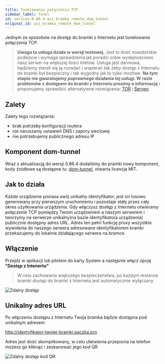 ```yaml
---
title: Tunelowanie połączenia TCP
sidebar_label: Tunel
id: version-0.86.4-ais_bramka_remote_dom_tunnel
original_id: ais_bramka_remote_dom_tunnel
---
```



Jednym ze sposobów na dostęp do bramki z Internetu jest tunelowanie połączenia TCP.


>**Uwaga ta usługa działa w wersji testowej**. Jest to dość nowatorskie podejście i wymaga sprawdzenia jak poradzi sobie wydajnościowo nasz serwer na większej ilości klietów. Usługa jest darmowa, będziemy starali się ją rozwijać i wspierać tak żeby dostęp z Internetu do bramki był bezpieczny i tak wygodny jak to tylko możliwe. **Na tym etapie nie gwaratujemy poprawnego działania tej usługi. W razie problemów z dostępem do bramki z Internetu prosimy o informację** i proponujemy sprawdzić alternatywne rozwiązania: [TOR](/AIS-docs/docs/en/ais_bramka_remote_tor.html) i [Serveo](/AIS-docs/docs/en/ais_bramka_remote_serveo.html)   


## Zalety
Zalety tego rozwiązania:
- brak potrzeby konfiguracji routera
- nie naruszamy ustawień DNS i zapory sieciowej
- nie potrzebujemy publicznego adresu IP 
 



## Komponent dom-tunnel
Wraz z aktualizacją do wersji 0.86.4 dodaliśmy do pramki nowy komponent, kody źródłowe są dostępne tu: [dom-tunnel](https://www.npmjs.com/package/dom-tunnel), otwarta licencja MIT.


## Jak to działa

Każde urządzenie posiasa swój unikalny identyfikator, jest on losowo generowany przy pierwszym uruchomieniu i pozostaje stały przez cały okres użytkowania urządzenia.
Gdy włączysz dostęp z Internetu otwieramy połączenie TCP pomiędzy Twoim urządzeniem a naszym serwerem i tworzymy na serwerze unikalny(na bazie identyfikatora urządzenia) publicznie dostępny adres URL.
Adres ten pełni funkcję proxy wszystkie wywołania do naszego serwera adresowane identyfikatorem bramki przekazujemy do lokalnie działającego serwera na bramce.


## Włączenie

Przejdz w aplikacji lub pilotem do karty System a następnie włącz opcję **"Dostęp z Intenertu"**


> W celu zachowania większego bezpieczeństwa, po każdym restarcie bramki dostęp do bramki z Internetu jest automatycznie wyłączany


![Zdalny dostęp](/AIS-docs/img/en/bramka/http_remote_access.png)   


## Unikalny adres URL 

Po włączeniu dostępu z Internetu Twoja bramka będzie dostępna pod unikalnym adresem 

http://identyfikator-twojej-bramki.paczka.pro


Adres jest dość skomplikowany, w celu ułatwienia przepisnia na telefon możesz go kliknąć i zeskanować jego kod QR


![Zdalny dostęp kod QR](/AIS-docs/img/en/bramka/http_remote_access_qr.png) 